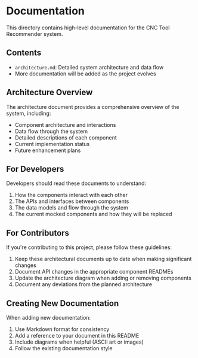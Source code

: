 # Documentation

This directory contains high-level documentation for the CNC Tool Recommender system.

## Contents

- `architecture.md`: Detailed system architecture and data flow
- More documentation will be added as the project evolves

## Architecture Overview

The architecture document provides a comprehensive overview of the system, including:

- Component architecture and interactions
- Data flow through the system
- Detailed descriptions of each component
- Current implementation status
- Future enhancement plans

## For Developers

Developers should read these documents to understand:

1. How the components interact with each other
2. The APIs and interfaces between components
3. The data models and flow through the system
4. The current mocked components and how they will be replaced

## For Contributors

If you're contributing to this project, please follow these guidelines:

1. Keep these architectural documents up to date when making significant changes
2. Document API changes in the appropriate component READMEs
3. Update the architecture diagram when adding or removing components
4. Document any deviations from the planned architecture

## Creating New Documentation

When adding new documentation:

1. Use Markdown format for consistency
2. Add a reference to your document in this README
3. Include diagrams when helpful (ASCII art or images)
4. Follow the existing documentation style 